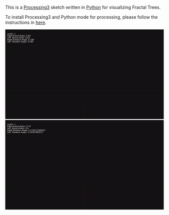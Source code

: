 This is a [Processing3](https://processing.org/) sketch written in [Python]() for visualizing Fractal Trees.

To install Processing3 and Python mode for processing, please follow the instructions in [here](https://github.com/Mhmd-Hisham/Fractals/blob/master/InstallingProcessing3.md).

![FractalTreeDemo2](https://raw.githubusercontent.com/Mhmd-Hisham/Fractals/master/recursive_fractal_tree/demo/demo2.gif)
![FractalTreeDemo1](https://raw.githubusercontent.com/Mhmd-Hisham/Fractals/master/recursive_fractal_tree/demo/demo1.gif)

